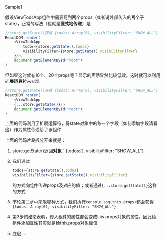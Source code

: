 Sample1

假设ViewTodoApp组件中需要用到两个props（或者说外部传入的两个子state），正常的写法（也就是**显式地传递**）是

```js
//store.getState()获得 {todos: Array(0), visibilityFilter: "SHOW_ALL"} 
ReactDOM.render(
    <ViewTodoApp 
        todos={store.getState().todos}
        visibilityFilter={store.getState().visibilityFilter}
    }/>,
    document.getElementById("root")
)
```

但如果这时候有10个、20个props呢？显示的声明显然比较低效。这时就可以利用**扩展运算符**来实现

```js
//store.getState()获得 {todos: Array(0), visibilityFilter: "SHOW_ALL"} 
ReactDOM.render(
    <ViewTodoApp 
    {...store.getState()}/>,
    document.getElementById("root")
)
```

上面的代码利用了扩展运算符，将state对象中的每一个字段（如何添加字段请看这）作为属性传递给了该组件

上面的代码片段拆分开来就是：

1. store.getState\(\)返回**对象**：{todos:\[\], visibilityFilter: "SHOW\_ALL"}
2. 我们通过

   ```js
   todos={store.getState().todos}
   visibilityFilter={store.getState().visibilityFilter}
   ```

   的方式向组件传递props及对应的值；或者通过`{...store.getState()}`这样的方式

3. 不论第二步中采取哪种方式，我们执行`console.log(this.props)`都会获得`{todos: Array(0), visibilityFilter: "SHOW_ALL"}`

4. 第3步的结论表明，传入组件的属性都会变成this.props对象的属性。因此给组件添加属性其实就是给this.props对象赋值

5. 底层....



